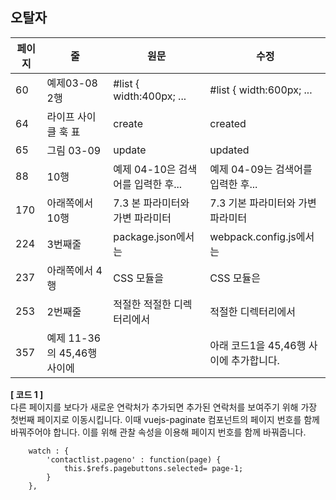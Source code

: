 ## 오탈자
페이지 | 줄 | 원문 | 수정
--- | --- | --- | ---
60 | 예제03-08 2행| #list { width:400px; ... | #list { width:600px; ...
64 | 라이프 사이클 훅 표 | create | created
65 | 그림 03-09 | update | updated
88 | 10행 | 예제 04-10은 검색어를 입력한 후... | 예제 04-09는 검색어를 입력한 후...
170 | 아래쪽에서 10행 | 7.3 본 파라미터와 가변 파라미터 | 7.3 기본 파라미터와 가변 파라미터
224 | 3번째줄 | package.json에서는 | webpack.config.js에서는
237 | 아래쪽에서 4행 | CSS 모듈을 | CSS 모듈은
253 | 2번째줄 | 적절한 적절한 디렉터리에서 | 적절한 디렉터리에서
357 | 예제 11-36의 45,46행사이에 | | 아래 코드1을 45,46행 사이에 추가합니다. 


**[ 코드 1 ]**  
다른 페이지를 보다가 새로운 연락처가 추가되면 추가된 연락처를 보여주기 위해 가장 첫번째 페이지로 이동시킵니다. 이때 vuejs-paginate 컴포넌트의 페이지 번호를 함께 바꿔주어야 합니다. 이를 위해 관찰 속성을 이용해 페이지 번호를 함께 바꿔줍니다.
~~~
    watch : {
        'contactlist.pageno' : function(page) {
            this.$refs.pagebuttons.selected= page-1;
        }
    },
~~~
